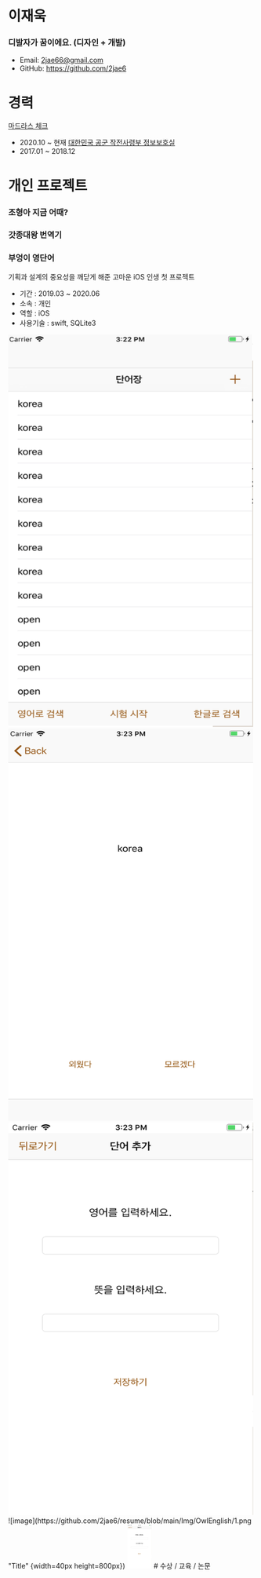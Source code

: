 # 이재욱


### 디발자가 꿈이에요. (디자인 + 개발)
- Email: 2jae66@gmail.com
- GitHub: https://github.com/2jae6

# 경력
[마드라스 체크](https://flow.team/index.act)
- 2020.10 ~ 현재
[대한민국 공군 작전사령부 정보보호실](https://rokaf.airforce.mil.kr/airforce/index.do)
- 2017.01 ~ 2018.12

# 개인 프로젝트

### 조형아 지금 어때?

### 갓종대왕 번역기

### 부엉이 영단어
기획과 설계의 중요성을 깨닫게 해준 고마운 iOS 인생 첫 프로젝트
- 기간 : 2019.03 ~ 2020.06
- 소속 : 개인
- 역할 : iOS
- 사용기술 : swift, SQLite3
<img width="500" height="800" alt="image" src="https://github.com/2jae6/resume/blob/main/Img/OwlEnglish/1.png">
<img width="500" height="800" alt="image" src="https://github.com/2jae6/resume/blob/main/Img/OwlEnglish/2.png">
<img width="500" height="800" alt="image" src="https://github.com/2jae6/resume/blob/main/Img/OwlEnglish/3.png">
![image](https://github.com/2jae6/resume/blob/main/Img/OwlEnglish/1.png "Title" {width=40px height=800px})
<img src="https://github.com/2jae6/resume/blob/main/Img/OwlEnglish/3.png" alt="image" width="10%" height="10%"/>
# 수상 / 교육 / 논문

